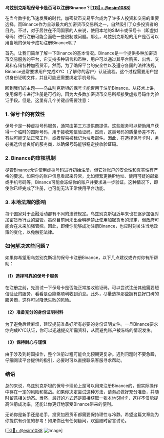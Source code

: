 **乌兹别克斯坦保号卡是否可以注册Binance？[[TG💪+ @esim1088](https://t.me/s/esim1088)]**

在当今数字化飞速发展的时代，加密货币交易平台成为了许多人投资和交易的重要选择。而Binance作为全球最大的加密货币交易所之一，自然吸引了众多投资者的目光。不过，对于居住在不同国家的人来说，使用本地的SIM卡或保号卡（即虚拟号码）进行注册可能会面临一些限制或问题。那么，乌兹别克斯坦的用户是否可以用当地的保号卡成功注册Binance呢？

首先，让我们简单了解一下Binance的基本情况。Binance是一个提供多种加密货币交易服务的平台，它支持多种语言和币种，用户可以通过其平台购买、出售、交易和存储各种加密货币。然而，为了确保平台的安全性以及遵守各国的法律法规，Binance通常要求用户完成KYC（了解你的客户）认证流程。这个过程需要用户提供身份证明文件，并且可能还需要绑定手机号码。

回到我们的主题——乌兹别克斯坦的保号卡能否用于注册Binance。从技术上讲，使用保号卡进行注册是可行的，因为大多数加密货币交易所都接受虚拟号码作为验证手段。但是，这里有几个关键点需要注意：

### 1. **保号卡的有效性**
保号卡是一种虚拟号码服务，通常由第三方提供商提供。这些服务可以帮助用户获得一个临时的国际号码，用于接收短信验证码。然而，这类号码的质量参差不齐，有些可能无法正常工作，或者容易被标记为垃圾邮件。因此，在选择保号卡时，务必挑选信誉良好的服务商，以确保号码能够稳定接收验证码。

### 2. **Binance的审核机制**
尽管Binance允许使用虚拟号码进行初始注册，但它对账户的安全性和真实性有严格的要求。如果你的账户信息看起来异常，比如频繁更换IP地址、使用可疑的邮箱或手机号码等，Binance可能会冻结你的账户并要求进一步验证。这种情况下，即使你已经完成了注册，也可能无法正常使用平台功能。

### 3. **本地法规的影响**
每个国家对于金融活动都有不同的法律规定。乌兹别克斯坦近年来也在逐步加强对加密货币行业的监管。虽然目前尚未出台明确禁止使用加密货币的规定，但政府可能会在未来加强管控。因此，即使你能够成功注册Binance，也应时刻关注当地政策的变化，以免触犯法律。

### 如何解决这些问题？
如果你希望用乌兹别克斯坦的保号卡注册Binance，以下几点建议或许对你有所帮助：

#### （1）选择可靠的保号卡服务
在注册之前，先测试一下保号卡是否能正常接收验证码。可以尝试注册其他需要短信验证的服务，看看是否能够顺利收到消息。此外，尽量选择那些拥有良好口碑的服务商，这样可以降低失败的风险。

#### （2）准备充分的身份证明材料
为了避免后续麻烦，建议提前准备好所有必要的身份证明文件。一旦Binance要求你完成KYC认证，你可以迅速提交所需资料，从而避免账户被冻结的情况发生。

#### （3）保持耐心与谨慎
由于涉及到跨国操作，整个注册过程可能会比预期更复杂。遇到问题时不要急躁，仔细阅读平台提供的指引，必要时可以直接联系客服寻求帮助。

### 结语

总的来说，乌兹别克斯坦的保号卡理论上是可以用来注册Binance的，但实际操作中存在一定的风险和挑战。如果你决定尝试这种方法，请务必做好充分准备，并随时留意相关动态。当然，最好的方式还是直接获取一张本地SIM卡，这样不仅能提高注册成功率，还能让你更好地享受Binance带来的便利。

无论你是新手还是老手，投资加密货币都需要保持理性与冷静。希望这篇文章能为你提供有价值的参考！如果你还有任何疑问，欢迎随时留言讨论。

[[TG💪+ @esim1088](https://t.me/s/esim1088) ![Image](https://i.postimg.cc/4NQfJmqS/Snipaste-2025-05-13-00-14-12.png)]